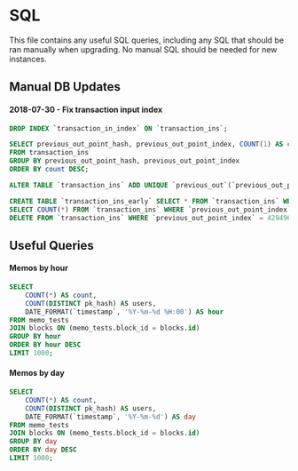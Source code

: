 # SQL

This file contains any useful SQL queries,
including any SQL that should be ran manually when upgrading.
No manual SQL should be needed for new instances.


## Manual DB Updates

#### 2018-07-30 - Fix transaction input index

```sql
DROP INDEX `transaction_in_index` ON `transaction_ins`;

SELECT previous_out_point_hash, previous_out_point_index, COUNT(1) AS count
FROM transaction_ins
GROUP BY previous_out_point_hash, previous_out_point_index
ORDER BY count DESC;

ALTER TABLE `transaction_ins` ADD UNIQUE `previous_out`(`previous_out_point_hash`, `previous_out_point_index`);

CREATE TABLE `transaction_ins_early` SELECT * FROM `transaction_ins` WHERE `previous_out_point_index` = 4294967295 AND `previous_out_point_hash` = "";
SELECT COUNT(*) FROM `transaction_ins` WHERE `previous_out_point_index` = 4294967295 AND `previous_out_point_hash` = "";
DELETE FROM `transaction_ins` WHERE `previous_out_point_index` = 4294967295 AND `previous_out_point_hash` = "";
```

## Useful Queries

#### Memos by hour

```sql
SELECT
    COUNT(*) AS count,
    COUNT(DISTINCT pk_hash) AS users,
    DATE_FORMAT(`timestamp`, '%Y-%m-%d %H:00') AS hour
FROM memo_tests
JOIN blocks ON (memo_tests.block_id = blocks.id)
GROUP BY hour
ORDER BY hour DESC
LIMIT 1000;
```

#### Memos by day

```sql
SELECT
    COUNT(*) AS count,
    COUNT(DISTINCT pk_hash) AS users,
    DATE_FORMAT(`timestamp`, '%Y-%m-%d') AS day
FROM memo_tests
JOIN blocks ON (memo_tests.block_id = blocks.id)
GROUP BY day
ORDER BY day DESC
LIMIT 1000;
```
